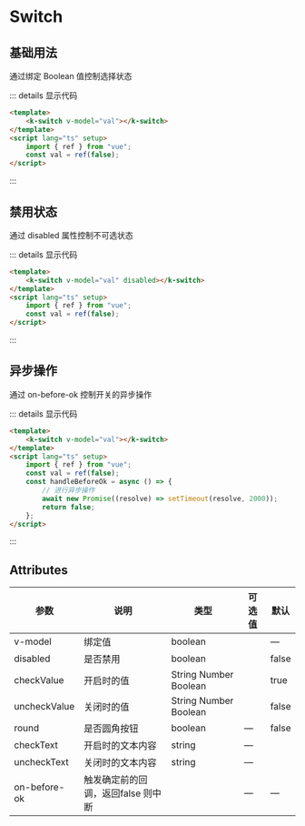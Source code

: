 # Switch

## 基础用法

通过绑定 Boolean 值控制选择状态

<ClientOnly>
<div class="example">
    <div>
        <k-switch v-model="val"></k-switch>
    </div>
</div>
</ClientOnly>

::: details 显示代码

```html
<template>
    <k-switch v-model="val"></k-switch>
</template>
<script lang="ts" setup>
    import { ref } from "vue";
    const val = ref(false);
</script>
```

:::

## 禁用状态

通过 disabled 属性控制不可选状态

<div class="example">
    <div>
    <k-switch v-model="val2" disabled></k-switch>
    </div>
</div>

::: details 显示代码

```html
<template>
    <k-switch v-model="val" disabled></k-switch>
</template>
<script lang="ts" setup>
    import { ref } from "vue";
    const val = ref(false);
</script>
```

:::

## 异步操作

通过 on-before-ok 控制开关的异步操作

<div class="example">
    <div>
    <k-switch v-model="val3" :on-before-ok="handleBeforeOk"></k-switch>
    </div>
</div>

::: details 显示代码

```html
<template>
    <k-switch v-model="val"></k-switch>
</template>
<script lang="ts" setup>
    import { ref } from "vue";
    const val = ref(false);
    const handleBeforeOk = async () => {
        // 进行异步操作
        await new Promise((resolve) => setTimeout(resolve, 2000));
        return false;
    };
</script>
```

:::

<script setup lang="ts">
   import { ref } from "vue";
    const val = ref(false);
    const val2 = ref(false);
    const val3 = ref(false);

    const handleBeforeOk = async () => {
        // 进行异步操作
        await new Promise(resolve => setTimeout(resolve, 2000));
        return false;
    }
</script>



## Attributes

| 参数          | 说明         | 类型    | 可选值                                             | 默认  |
| ------------- | ------------ | ------- | -------------------------------------------------- | ----- |
| v-model          | 绑定值         | boolean  |                              | —     | false
| disabled          | 是否禁用        | boolean | | false    |
| checkValue         | 开启时的值 | String Number Boolean |                                               | true 
| uncheckValue         | 关闭时的值 | String Number Boolean |                                               | false 
| round         | 是否圆角按钮 | boolean | —                                                  | false |
| checkText      | 开启时的文本内容     | string | —                                                  |  |
| uncheckText      | 关闭时的文本内容     | string | —                                                  |  |
| on-before-ok          | 触发确定前的回调，返回false 则中断     |   | —                                                  | —     |